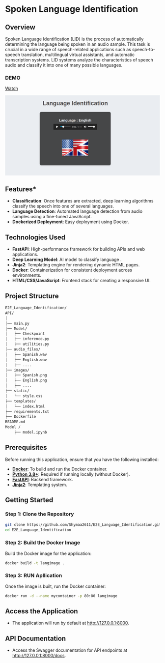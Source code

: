 # Spoken Language Identification

## Overview

Spoken Language Identification (LID) is the process of automatically determining the language being spoken in an audio sample. This task is crucial in a wide range of speech-related applications such as speech-to-speech translation, multilingual virtual assistants, and automatic transcription systems. LID systems analyze the characteristics of speech audio and classify it into one of many possible languages.

### DEMO
[Watch](API/media/project.mp4)

![Demo](API/media/app.png)

## Features*

- **Classification**: Once features are extracted, deep learning algorithms classify the speech into one of several languages.  
- **Language Detection**: Automated language detection from audio samples using a fine-tuned JavaScript.
- **Dockerized Deployment**: Easy deployment using Docker.

## Technologies Used

- **FastAPI**: High-performance framework for building APIs and web applications.
- **Deep Learning Model**: AI model to classify language .
- **Jinja2**: Templating engine for rendering dynamic HTML pages.
- **Docker**: Containerization for consistent deployment across environments.
- **HTML/CSS/JavaScript**: Frontend stack for creating a responsive UI.

## Project Structure
```bash
E2E_Language_Identification/
API/
│
│── main.py           
│── Model/              
│   ├── Checkpoint      
│   ├── inference.py   
│   ├── utilities.py  
│── audio_files/              
│   ├── Spanish.wav
│   ├── English.wav 
│   ├── ....
│── images/              
│   ├── Spanish.png
│   ├── English.png
│   ├── ....
├── static/              
│   └── style.css         
├── templates/           
│   └── index.html       
├── requirements.txt      
├── Dockerfile           
README.md  
Model /
    ├── model.ipynb

```
## Prerequisites

Before running this application, ensure that you have the following installed:

- **[Docker](https://www.docker.com/)**: To build and run the Docker container.
- **[Python 3.8+](https://www.python.org/)**: Required if running locally (without Docker).
- **[FastAPI](https://fastapi.tiangolo.com/)**: Backend framework.
- **[Jinja2](https://jinja.palletsprojects.com/)**: Templating system.

## Getting Started

### Step 1: Clone the Repository

```bash
git clone https://github.com/Shymaa2611/E2E_Language_Identification.git
cd E2E_Language_Identification
```
### Step 2: Build the Docker Image

Build the Docker image for the application:
```bash
docker build -t langimage .
```
### Step 3: RUN Apllication

Once the image is built, run the Docker container:
```bash
docker run -d --name mycontainer -p 80:80 langimage
```
## Access the Application

- The application will run by default at http://127.0.0.1:8000.

## API Documentation

- Access the Swagger documentation for API endpoints at http://127.0.0.1:8000/docs.
